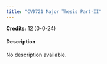 ```yaml
---
title: "CVD721 Major Thesis Part-II"
---
```

**Credits:** 12 (0-0-24)

#### Description
No description available.